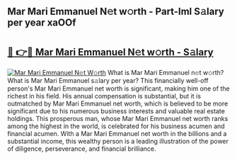 ## Mar Mari Emmanuel N𝚎t w𝚘rth - Part-Iml S𝚊lary per year xaOOf

# <h2><a href="http://gc41rm.nevu.top/?p=Mar+Mari+Emmanuel">🔗 👉🔴 Mar Mari Emmanuel N𝚎t w𝚘rth - S𝚊lary</a></h2>

[![Mar Mari Emmanuel N𝚎t W𝚘rth](https://i.imgur.com/Oavwk0R.jpeg)](http://gc41rm.nevu.top/?p=Mar+Mari+Emmanuel)
What is Mar Mari Emmanuel n𝚎t w𝚘rth? What is Mar Mari Emmanuel s𝚊lary per year?
This financially well-off person's Mar Mari Emmanuel net worth is significant, making him one of the richest in his field. His annual compensation is substantial, but it is outmatched by Mar Mari Emmanuel net worth, which is believed to be more significant due to his numerous business interests and valuable real estate holdings. This prosperous man, whose Mar Mari Emmanuel net worth ranks among the highest in the world, is celebrated for his business acumen and financial acumen. With a Mar Mari Emmanuel net worth in the billions and a substantial income, this wealthy person is a leading illustration of the power of diligence, perseverance, and financial brilliance.
